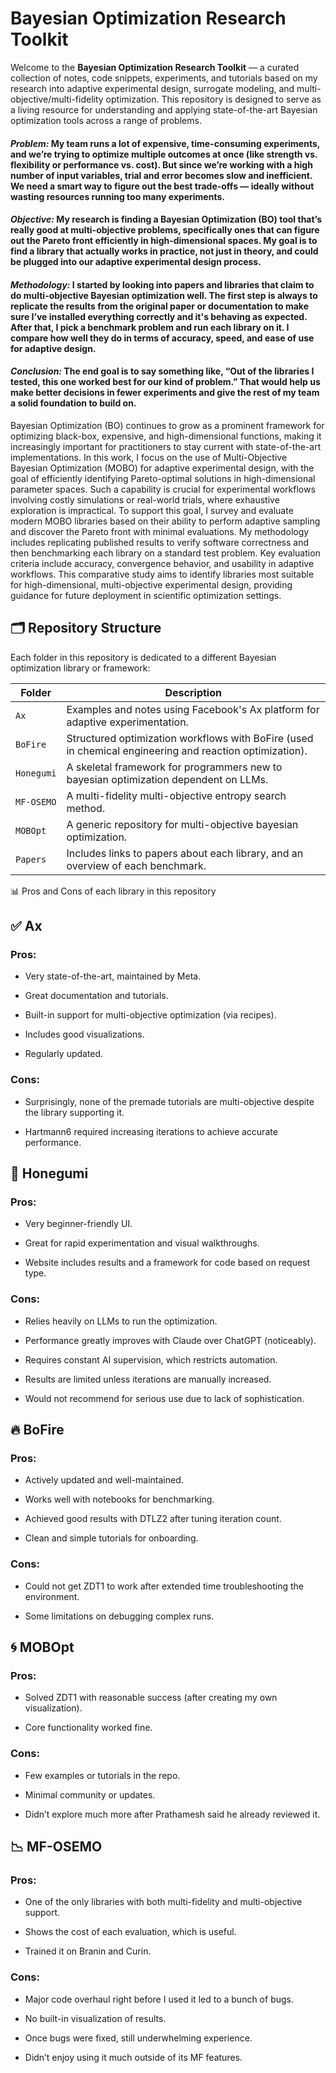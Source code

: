 # Bayesian Optimization Research Toolkit

Welcome to the **Bayesian Optimization Research Toolkit** — a curated collection of notes, code snippets, experiments, and tutorials based on my research into adaptive experimental design, surrogate modeling, and multi-objective/multi-fidelity optimization. This repository is designed to serve as a living resource for understanding and applying state-of-the-art Bayesian optimization tools across a range of problems.

#### *Problem:* My team runs a lot of expensive, time-consuming experiments, and we’re trying to optimize multiple outcomes at once (like strength vs. flexibility or performance vs. cost). But since we’re working with a high number of input variables, trial and error becomes slow and inefficient. We need a smart way to figure out the best trade-offs — ideally without wasting resources running too many experiments.

#### *Objective:* My research is finding a Bayesian Optimization (BO) tool that’s really good at multi-objective problems, specifically ones that can figure out the Pareto front efficiently in high-dimensional spaces. My goal is to find a library that actually works in practice, not just in theory, and could be plugged into our adaptive experimental design process.

#### *Methodology:* I started by looking into papers and libraries that claim to do multi-objective Bayesian optimization well. The first step is always to replicate the results from the original paper or documentation to make sure I’ve installed everything correctly and it's behaving as expected. After that, I pick a benchmark problem and run each library on it. I compare how well they do in terms of accuracy, speed, and ease of use for adaptive design.

#### *Conclusion:* The end goal is to say something like, “Out of the libraries I tested, this one worked best for our kind of problem.” That would help us make better decisions in fewer experiments and give the rest of my team a solid foundation to build on.

Bayesian Optimization (BO) continues to grow as a prominent framework for optimizing black-box, expensive, and high-dimensional functions, making it increasingly important for practitioners to stay current with state-of-the-art implementations. In this work, I focus on the use of Multi-Objective Bayesian Optimization (MOBO) for adaptive experimental design, with the goal of efficiently identifying Pareto-optimal solutions in high-dimensional parameter spaces. Such a capability is crucial for experimental workflows involving costly simulations or real-world trials, where exhaustive exploration is impractical. To support this goal, I survey and evaluate modern MOBO libraries based on their ability to perform adaptive sampling and discover the Pareto front with minimal evaluations. My methodology includes replicating published results to verify software correctness and then benchmarking each library on a standard test problem. Key evaluation criteria include accuracy, convergence behavior, and usability in adaptive workflows. This comparative study aims to identify libraries most suitable for high-dimensional, multi-objective experimental design, providing guidance for future deployment in scientific optimization settings.

## 🗂 Repository Structure

Each folder in this repository is dedicated to a different Bayesian optimization library or framework:


| Folder | Description |
|--------|-------------|
| `Ax` | Examples and notes using Facebook's Ax platform for adaptive experimentation. |
| `BoFire` | Structured optimization workflows with BoFire (used in chemical engineering and reaction optimization). |
| `Honegumi` | A skeletal framework for programmers new to bayesian optimization dependent on LLMs.  |
| `MF-OSEMO` | A multi-fidelity multi-objective entropy search method. |
| `MOBOpt` | A generic repository for multi-objective bayesian optimization. |
| `Papers` | Includes links to papers about each library, and an overview of each benchmark.|

📊 Pros and Cons of each library in this repository

## ✅ Ax

### Pros:

- Very state-of-the-art, maintained by Meta.

- Great documentation and tutorials.

- Built-in support for multi-objective optimization (via recipes).

- Includes good visualizations.

- Regularly updated.

### Cons:

- Surprisingly, none of the premade tutorials are multi-objective despite the library supporting it.

- Hartmann6 required increasing iterations to achieve accurate performance.

## 🧪 Honegumi

### Pros:

- Very beginner-friendly UI.

- Great for rapid experimentation and visual walkthroughs.

- Website includes results and a framework for code based on request type.

### Cons:

- Relies heavily on LLMs to run the optimization.

- Performance greatly improves with Claude over ChatGPT (noticeably).

- Requires constant AI supervision, which restricts automation.

- Results are limited unless iterations are manually increased.

- Would not recommend for serious use due to lack of sophistication.

## 🔥 BoFire

### Pros:

- Actively updated and well-maintained.

- Works well with notebooks for benchmarking.

- Achieved good results with DTLZ2 after tuning iteration count.

- Clean and simple tutorials for onboarding.

### Cons:

- Could not get ZDT1 to work after extended time troubleshooting the environment.

- Some limitations on debugging complex runs.

## 🌀 MOBOpt

### Pros:

- Solved ZDT1 with reasonable success (after creating my own visualization).

- Core functionality worked fine.

### Cons:

- Few examples or tutorials in the repo.

- Minimal community or updates.

- Didn’t explore much more after Prathamesh said he already reviewed it.

## 📉 MF-OSEMO

### Pros:

- One of the only libraries with both multi-fidelity and multi-objective support.

- Shows the cost of each evaluation, which is useful.

- Trained it on Branin and Curin.

### Cons:

- Major code overhaul right before I used it led to a bunch of bugs.

- No built-in visualization of results.

- Once bugs were fixed, still underwhelming experience.

- Didn’t enjoy using it much outside of its MF features.


